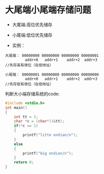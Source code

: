 # 大尾端小尾端存储问题

- 大尾端:高位优先储存

- 小尾端:低位优先储存

- 实例：
```
大尾端： 00000000 00000000 00000000 00000001
         addr+0   addr+1    addr+2  addr+3 
//先存高有效位（在低地址） 
```
```
小尾端： 00000001 00000000 00000000 00000000
         addr+0   addr+1    addr+2  addr+3
//先存低有效位（在低地址）
```

判断大小端存储系统的code:
```c
#include <stdio.h>
int main()
{
    int tt = 1;
    char *c = (char*)(&tt);
    if(*c == 1)
    {
        printf("litte endian/n");
    }
    else
    {
        printf("big endian/n");
    }
    return 0;
}
```